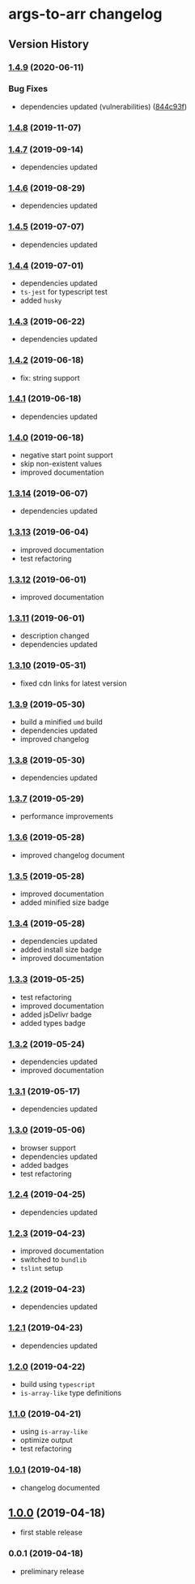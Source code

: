 # args-to-arr changelog

## Version History

### [1.4.9](https://github.com/manferlo81/args-to-arr/compare/v1.4.8...v1.4.9) (2020-06-11)

### Bug Fixes

* dependencies updated (vulnerabilities) ([844c93f](https://github.com/manferlo81/args-to-arr/commit/844c93f66cf98a049809f8222d6ec57171522ec3))

### [1.4.8](https://github.com/manferlo81/args-to-arr/compare/v1.4.7...v1.4.8) (2019-11-07)

### [1.4.7](https://github.com/manferlo81/args-to-arr/compare/v1.4.6...v1.4.7) (2019-09-14)

* dependencies updated

### [1.4.6](https://github.com/manferlo81/args-to-arr/compare/v1.4.5...v1.4.6) (2019-08-29)

* dependencies updated

### [1.4.5](https://github.com/manferlo81/args-to-arr/compare/v1.4.4...v1.4.5) (2019-07-07)

* dependencies updated

### [1.4.4](https://github.com/manferlo81/args-to-arr/compare/v1.4.3...v1.4.4) (2019-07-01)

* dependencies updated
* `ts-jest` for typescript test
* added `husky`

### [1.4.3](https://github.com/manferlo81/args-to-arr/compare/v1.4.2...v1.4.3) (2019-06-22)

* dependencies updated

### [1.4.2](https://github.com/manferlo81/args-to-arr/compare/v1.4.1...v1.4.2) (2019-06-18)

* fix: string support

### [1.4.1](https://github.com/manferlo81/args-to-arr/compare/v1.4.0...v1.4.1) (2019-06-18)

* dependencies updated

### [1.4.0](https://github.com/manferlo81/args-to-arr/compare/v1.3.14...v1.4.0) (2019-06-18)

* negative start point support
* skip non-existent values
* improved documentation

### [1.3.14](https://github.com/manferlo81/args-to-arr/compare/v1.3.13...v1.3.14) (2019-06-07)

* dependencies updated

### [1.3.13](https://github.com/manferlo81/args-to-arr/compare/v1.3.12...v1.3.13) (2019-06-04)

* improved documentation
* test refactoring

### [1.3.12](https://github.com/manferlo81/args-to-arr/compare/v1.3.11...v1.3.12) (2019-06-01)

* improved documentation

### [1.3.11](https://github.com/manferlo81/args-to-arr/compare/v1.3.10...v1.3.11) (2019-06-01)

* description changed
* dependencies updated

### [1.3.10](https://github.com/manferlo81/args-to-arr/compare/v1.3.9...v1.3.10) (2019-05-31)

* fixed cdn links for latest version

### [1.3.9](https://github.com/manferlo81/args-to-arr/compare/v1.3.8...v1.3.9) (2019-05-30)

* build a minified `umd` build
* dependencies updated
* improved changelog

### [1.3.8](https://github.com/manferlo81/args-to-arr/compare/v1.3.7...v1.3.8) (2019-05-30)

* dependencies updated

### [1.3.7](https://github.com/manferlo81/args-to-arr/compare/v1.3.6...v1.3.7) (2019-05-29)

* performance improvements

### [1.3.6](https://github.com/manferlo81/args-to-arr/compare/v1.3.5...v1.3.6) (2019-05-28)

* improved changelog document

### [1.3.5](https://github.com/manferlo81/args-to-arr/compare/v1.3.4...v1.3.5) (2019-05-28)

* improved documentation
* added minified size badge

### [1.3.4](https://github.com/manferlo81/args-to-arr/compare/v1.3.3...v1.3.4) (2019-05-28)

* dependencies updated
* added install size badge
* improved documentation

### [1.3.3](https://github.com/manferlo81/args-to-arr/compare/v1.3.2...v1.3.3) (2019-05-25)

* test refactoring
* improved documentation
* added jsDelivr badge
* added types badge

### [1.3.2](https://github.com/manferlo81/args-to-arr/compare/v1.3.1...v1.3.2) (2019-05-24)

* dependencies updated
* improved documentation

### [1.3.1](https://github.com/manferlo81/args-to-arr/compare/v1.3.0...v1.3.1) (2019-05-17)

* dependencies updated

### [1.3.0](https://github.com/manferlo81/args-to-arr/compare/v1.2.4...v1.3.0) (2019-05-06)

* browser support
* dependencies updated
* added badges
* test refactoring

### [1.2.4](https://github.com/manferlo81/args-to-arr/compare/v1.2.3...v1.2.4) (2019-04-25)

* dependencies updated

### [1.2.3](https://github.com/manferlo81/args-to-arr/compare/v1.2.2...v1.2.3) (2019-04-23)

* improved documentation
* switched to `bundlib`
* `tslint` setup

### [1.2.2](https://github.com/manferlo81/args-to-arr/compare/v1.2.1...v1.2.2) (2019-04-23)

* dependencies updated

### [1.2.1](https://github.com/manferlo81/args-to-arr/compare/v1.2.0...v1.2.1) (2019-04-23)

* dependencies updated

### [1.2.0](https://github.com/manferlo81/args-to-arr/compare/v1.1.0...v1.2.0) (2019-04-22)

* build using `typescript`
* `is-array-like` type definitions

### [1.1.0](https://github.com/manferlo81/args-to-arr/compare/v1.0.1...v1.1.0) (2019-04-21)

* using `is-array-like`
* optimize output
* test refactoring

### [1.0.1](https://github.com/manferlo81/args-to-arr/compare/v1.0.0...v1.0.1) (2019-04-18)

* changelog documented

## [1.0.0](https://github.com/manferlo81/args-to-arr/compare/v0.0.1...v1.0.0) (2019-04-18)

* first stable release

### 0.0.1 (2019-04-18)

* preliminary release
